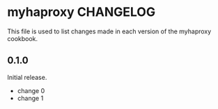 # myhaproxy CHANGELOG

This file is used to list changes made in each version of the myhaproxy cookbook.

## 0.1.0

Initial release.

- change 0
- change 1
